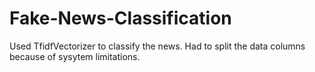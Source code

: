 # Fake-News-Classification
Used TfidfVectorizer to classify the news.
Had to split the data columns because of sysytem limitations.

